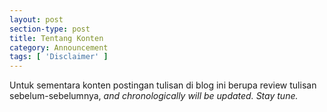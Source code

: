 ```yaml
---
layout: post
section-type: post
title: Tentang Konten
category: Announcement
tags: [ 'Disclaimer' ]
---
```

Untuk sementara konten postingan tulisan di blog ini berupa review tulisan sebelum-sebelumnya, <i>and chronologically will be updated. Stay tune.</i>
